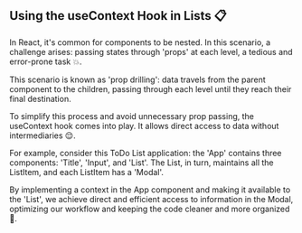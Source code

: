 ## Using the useContext Hook in Lists 📋

In React, it's common for components to be nested. In this scenario, a challenge arises: passing states through 'props' at each level, a tedious and error-prone task 💥.

This scenario is known as 'prop drilling': data travels from the parent component to the children, passing through each level until they reach their final destination.

To simplify this process and avoid unnecessary prop passing, the useContext hook comes into play. It allows direct access to data without intermediaries 😌.

For example, consider this ToDo List application: the 'App' contains three components: 'Title', 'Input', and 'List'. The List, in turn, maintains all the ListItem, and each ListItem has a 'Modal'.

By implementing a context in the App component and making it available to the 'List', we achieve direct and efficient access to information in the Modal, optimizing our workflow and keeping the code cleaner and more organized 🌟.
